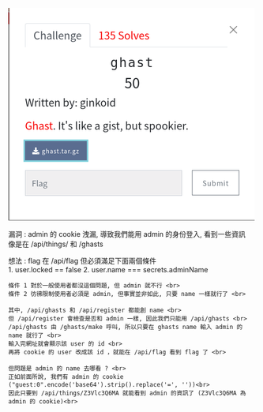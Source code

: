 ![question](https://github.com/dreamisadream/CTF/blob/master/CTF_CONTEST/2019/RedpwnCTF/web/ghast/pic1.png)

漏洞 :
	admin 的 cookie 洩漏, 導致我們能用 admin 的身份登入, 看到一些資訊 <br>
	像是在 /api/things/ 和 /ghasts </br>

想法 :
	flag 在 /api/flag 但必須滿足下面兩個條件 <br>
	1. user.locked == false
	2. user.name === secrets.adminName
	
	條件 1 對於一般使用者都沒這個問題, 但 admin 就不行 <br>
	條件 2 彷彿限制使用者必須是 admin, 但事實並非如此, 只要 name 一樣就行了 <br>

	其中, /api/ghasts 和 /api/register 都能創 name <br>
	但 /api/register 會檢查是否和 admin 一樣, 因此我們只能用 /api/ghasts <br>
	/api/ghasts 由 /ghasts/make 呼叫, 所以只要在 ghasts name 輸入 admin 的 name 就行了 <br>
	輸入完網址就會顯示該 user 的 id <br>
	再將 cookie 的 user 改成該 id ，就能在 /api/flag 看到 flag 了 <br>

	但問題是 admin 的 name 去哪看 ? <br>
	正如前面所說, 我們有 admin 的 cookie ("guest:0".encode('base64').strip().replace('=', ''))<br>
	因此只要到 /api/things/Z3Vlc3Q6MA 就能看到 admin 的資訊了 (Z3Vlc3Q6MA 為 admin 的 cookie)<br>




